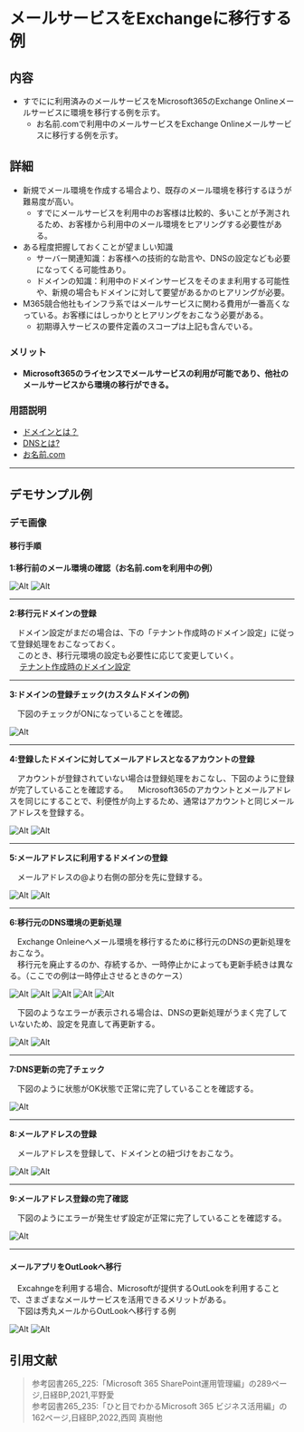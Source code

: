 # メールサービスをExchangeに移行する例

## 内容

- すでにに利用済みのメールサービスをMicrosoft365のExchange Onlineメールサービスに環境を移行する例を示す。
  - お名前.comで利用中のメールサービスをExchange Onlineメールサービスに移行する例を示す。

## 詳細

- 新規でメール環境を作成する場合より、既存のメール環境を移行するほうが難易度が高い。
  - すでにメールサービスを利用中のお客様は比較的、多いことが予測されるため、お客様から利用中のメール環境をヒアリングする必要性がある。
- ある程度把握しておくことが望ましい知識
  - サーバー関連知識：お客様への技術的な助言や、DNSの設定なども必要になってくる可能性あり。
  - ドメインの知識：利用中のドメインサービスをそのまま利用する可能性や、新規の場合もドメインに対して要望があるかのヒアリングが必要。
- M365競合他社もインフラ系ではメールサービスに関わる費用が一番高くなっている。お客様にはしっかりとヒアリングをおこなう必要がある。
  - 初期導入サービスの要件定義のスコープは上記も含んでいる。

### メリット

- **Microsoft365のライセンスでメールサービスの利用が可能であり、他社のメールサービスから環境の移行ができる。**

### 用語説明

- [ドメインとは？](https://www.onamae.com/clever/about/domain.html)
- [DNSとは?](https://www.xdomain.ne.jp/column/about-dns/)
- [お名前.com](https://www.onamae.com/)

---

## デモサンプル例

### デモ画像

#### 移行手順

**1:移行前のメール環境の確認（お名前.comを利用中の例）**

![Alt](../../7_Prj/716_M365/200_インフラサービス/40_メールサービス/40_メールサービス_Exchange移行前環境1.png)
![Alt](../../7_Prj/716_M365/200_インフラサービス/40_メールサービス/40_メールサービス_Exchange移行前環境2.png)

---

**2:移行元ドメインの登録**

　ドメイン設定がまだの場合は、下の「テナント作成時のドメイン設定」に従って登録処理をおこなっておく。  
　このとき、移行元環境の設定も必要性に応じて変更していく。  
　
[テナント作成時のドメイン設定](716_M365_10_販売促進デモ一覧100_初期導入の流れ.md#テナント作成時のドメイン設定)

---

**3:ドメインの登録チェック(カスタムドメインの例)**

　下図のチェックがONになっていることを確認。  

![Alt](../../7_Prj/716_M365/200_インフラサービス/40_メールサービス/40_メールサービス_Exchange機能抜粋2.png)

---

**4:登録したドメインに対してメールアドレスとなるアカウントの登録**

　アカウントが登録されていない場合は登録処理をおこなし、下図のように登録が完了していることを確認する。
　Microsoft365のアカウントとメールアドレスを同じにすることで、利便性が向上するため、通常はアカウントと同じメールアドレスを登録する。

![Alt](../../7_Prj/716_M365/200_インフラサービス/40_メールサービス/40_メールサービス_Exchange機能抜粋3.png)
![Alt](../../7_Prj/716_M365/200_インフラサービス/40_メールサービス/40_メールサービス_Exchange機能抜粋4.png)

---

**5:メールアドレスに利用するドメインの登録**

　メールアドレスの@より右側の部分を先に登録する。

![Alt](../../7_Prj/716_M365/200_インフラサービス/40_メールサービス/40_メールサービス_カスタムドメインでメール設定1.png)
![Alt](../../7_Prj/716_M365/200_インフラサービス/40_メールサービス/40_メールサービス_カスタムドメインでメール設定2.png)

---

**6:移行元のDNS環境の更新処理**

　Exchange Onleineへメール環境を移行するために移行元のDNSの更新処理をおこなう。  
　移行元を廃止するのか、存続するか、一時停止かによっても更新手続きは異なる。（ここでの例は一時停止させるときのケース）  

![Alt](../../7_Prj/716_M365/200_インフラサービス/40_メールサービス/40_メールサービス_カスタムドメインでメール設定3.png)
![Alt](../../7_Prj/716_M365/200_インフラサービス/40_メールサービス/40_メールサービス_カスタムドメインでメール設定4.png)
![Alt](../../7_Prj/716_M365/200_インフラサービス/40_メールサービス/40_メールサービス_カスタムドメインでメール設定53.png)
![Alt](../../7_Prj/716_M365/200_インフラサービス/40_メールサービス/40_メールサービス_カスタムドメインでメール設定54.png)
![Alt](../../7_Prj/716_M365/200_インフラサービス/40_メールサービス/40_メールサービス_カスタムドメインでメール設定55.png)

　下図のようなエラーが表示される場合は、DNSの更新処理がうまく完了していないため、設定を見直して再更新する。

![Alt](../../7_Prj/716_M365/200_インフラサービス/40_メールサービス/40_メールサービス_カスタムドメインでメール設定5.png)
![Alt](../../7_Prj/716_M365/200_インフラサービス/40_メールサービス/40_メールサービス_カスタムドメインでメール設定52.png)

---

**7:DNS更新の完了チェック**

　下図のように状態がOK状態で正常に完了していることを確認する。

![Alt](../../7_Prj/716_M365/200_インフラサービス/40_メールサービス/40_メールサービス_カスタムドメインでメール設定57.png)

---

**8:メールアドレスの登録**

　メールアドレスを登録して、ドメインとの紐づけをおこなう。

![Alt](../../7_Prj/716_M365/200_インフラサービス/40_メールサービス/40_メールサービス_カスタムドメインでメール設定6.png)
![Alt](../../7_Prj/716_M365/200_インフラサービス/40_メールサービス/40_メールサービス_カスタムドメインでメール設定7.png)

---

**9:メールアドレス登録の完了確認**

　下図のようにエラーが発生せず設定が正常に完了していることを確認する。

![Alt](../../7_Prj/716_M365/200_インフラサービス/40_メールサービス/40_メールサービス_カスタムドメインでメール設定9.png)

---

#### メールアプリをOutLookへ移行

　Excahngeを利用する場合、Microsoftが提供するOutLookを利用することで、さまざまなメールサービスを活用できるメリットがある。  
　下図は秀丸メールからOutLookへ移行する例  

![Alt](../../7_Prj/716_M365/200_インフラサービス/40_メールサービス/40_メールサービス_Exchange移行前環境3.png)
![Alt](../../7_Prj/716_M365/200_インフラサービス/40_メールサービス/40_メールサービス_Exchange移行後環境4.png)


## 引用文献

> 参考図書265_225:「Microsoft 365 SharePoint運用管理編」の289ページ,日経BP,2021,平野愛  
> 参考図書265_235:「ひと目でわかるMicrosoft 365 ビジネス活用編」の162ページ,日経BP,2022,西岡 真樹他  

